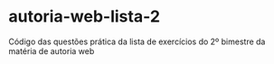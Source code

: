 # autoria-web-lista-2
Código das questões prática da lista de exercícios do 2º bimestre da matéria de autoria web
